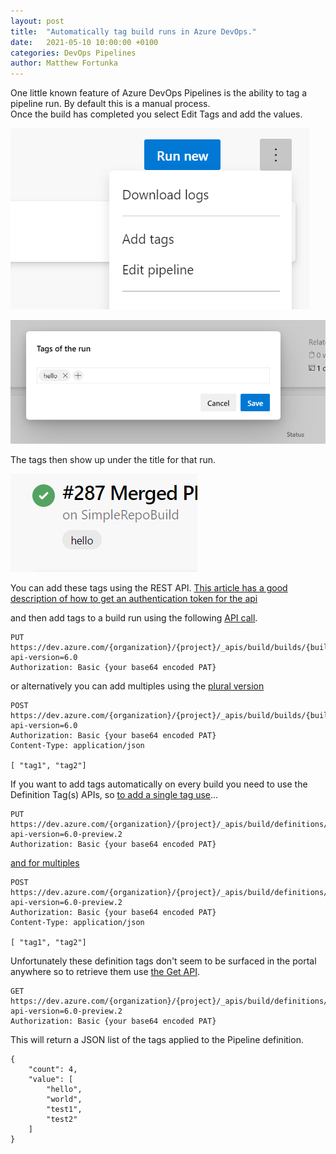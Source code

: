 ```yaml
---
layout: post
title:  "Automatically tag build runs in Azure DevOps."
date:   2021-05-10 10:00:00 +0100
categories: DevOps Pipelines
author: Matthew Fortunka
---
```


One little known feature of Azure DevOps Pipelines is the ability to tag a pipeline run.  By default this is a manual process.  
Once the build has completed you select Edit Tags and add the values.

![](/assets/2021-05-10-automatically-tag-build-runs-in-azure-dev-ops/edit_build_tags_1.png "edit tags button")

![](/assets/2021-05-10-automatically-tag-build-runs-in-azure-dev-ops/edit_build_tags_2.png "edit tags entry")

The tags then show up under the title for that run.

![](/assets/2021-05-10-automatically-tag-build-runs-in-azure-dev-ops/edit_build_tags_3.png "edit tags added")

You can add these tags using the REST API.  [This article has a good description of how to get an authentication token for the api](https://tenbulls.co.uk/2020/03/11/querying-azure-devops-rest-api-with-powershell/)

and then add tags to a build run using the following [API call](https://docs.microsoft.com/en-us/rest/api/azure/devops/build/tags/add%20build%20tag?view=azure-devops-rest-6.0).

    PUT https://dev.azure.com/{organization}/{project}/_apis/build/builds/{buildId}/tags/{tag}?api-version=6.0
    Authorization: Basic {your base64 encoded PAT}

or alternatively you can add multiples using the [plural version](https://docs.microsoft.com/en-us/rest/api/azure/devops/build/tags/add%20build%20tags?view=azure-devops-rest-6.0)

    POST https://dev.azure.com/{organization}/{project}/_apis/build/builds/{buildId}/tags?api-version=6.0
    Authorization: Basic {your base64 encoded PAT}
    Content-Type: application/json

    [ "tag1", "tag2"]


If you want to add tags automatically on every build you need to use the Definition Tag(s) APIs, so [to add a single tag use](https://docs.microsoft.com/en-us/rest/api/azure/devops/build/tags/add%20definition%20tag?view=azure-devops-rest-6.0)...

    PUT https://dev.azure.com/{organization}/{project}/_apis/build/definitions/{DefinitionId}/tags/{tag}?api-version=6.0-preview.2
    Authorization: Basic {your base64 encoded PAT}

[and for multiples](https://docs.microsoft.com/en-us/rest/api/azure/devops/build/tags/add%20definition%20tags?view=azure-devops-rest-6.0)

    POST https://dev.azure.com/{organization}/{project}/_apis/build/definitions/{DefinitionId}/tags?api-version=6.0-preview.2
    Authorization: Basic {your base64 encoded PAT}
    Content-Type: application/json

    [ "tag1", "tag2"]

Unfortunately these definition tags don't seem to be surfaced in the portal anywhere so to retrieve them use [the Get API](https://docs.microsoft.com/en-us/rest/api/azure/devops/build/tags/get%20definition%20tags?view=azure-devops-rest-6.0).

    GET https://dev.azure.com/{organization}/{project}/_apis/build/definitions/{DefinitionId}/tags?api-version=6.0-preview.2
    Authorization: Basic {your base64 encoded PAT}

This will return a JSON list of the tags applied to the Pipeline definition.

    {
        "count": 4,
        "value": [
            "hello",
            "world",
            "test1",
            "test2"
        ]
    }






